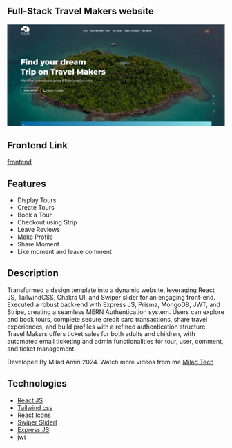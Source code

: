 
## Full-Stack Travel Makers website 

<img src="./public/travelMakers.png" alt="banner"/>

## Frontend Link
[frontend](https://github.com/DigitalGenius-ui/travel-makers-client)

## Features

- Display Tours
- Create Tours
- Book a Tour
- Checkout using Strip
- Leave Reviews
- Make Profile
- Share Moment
- Like moment and leave comment

## Description

Transformed a design template into a dynamic website, leveraging React JS, 
TailwindCSS, Chakra UI, and Swiper slider for an engaging front-end. Executed a robust
back-end with Express JS, Prisma, MongoDB, JWT, and Stripe, creating a seamless MERN
Authentication system. Users can explore and book tours, complete secure credit card
transactions, share travel experiences, and build profiles with a refined authentication
structure. Travel Makers offers ticket sales for both adults and children, with automated
email ticketing and admin functionalities for tour, user, comment, and ticket management.

Developed By Milad Amiri 2024.
Watch more videos from me [Milad Tech](https://www.youtube.com/@miladtech2844)

## Technologies 

- [React JS](https://reactjs.org/docs/getting-started.html)
- [Tailwind css](https://tailwindcss.com/)
- [React Icons](https://react-icons.github.io/react-icons/)
- [Swiper Sliderl](https://swiperjs.com/swiper-api#thumbs)
- [Express JS](https://expressjs.com/)
- [jwt](https://jwt.io/)

